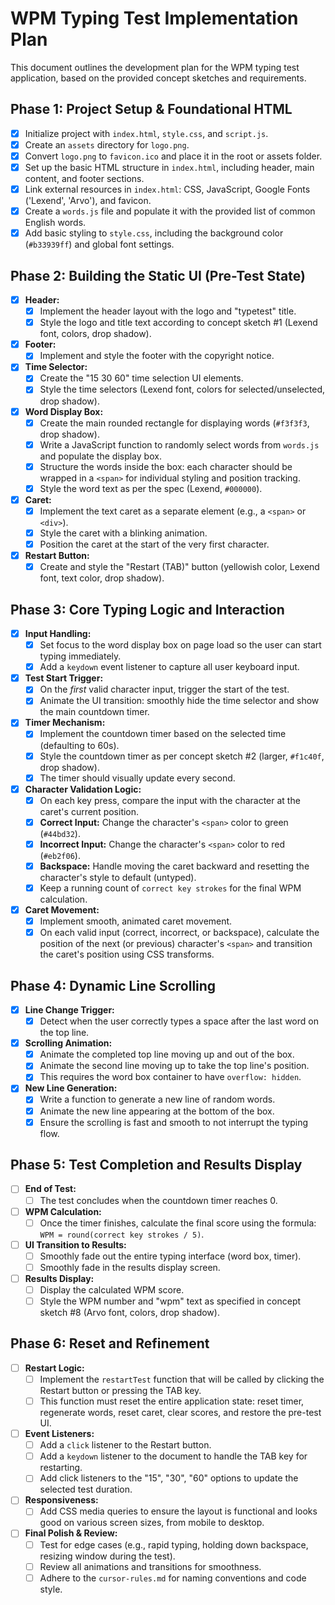 # WPM Typing Test Implementation Plan

This document outlines the development plan for the WPM typing test application, based on the provided concept sketches and requirements.

## Phase 1: Project Setup & Foundational HTML

- [x] Initialize project with `index.html`, `style.css`, and `script.js`.
- [x] Create an `assets` directory for `logo.png`.
- [x] Convert `logo.png` to `favicon.ico` and place it in the root or assets folder.
- [x] Set up the basic HTML structure in `index.html`, including header, main content, and footer sections.
- [x] Link external resources in `index.html`: CSS, JavaScript, Google Fonts ('Lexend', 'Arvo'), and favicon.
- [x] Create a `words.js` file and populate it with the provided list of common English words.
- [x] Add basic styling to `style.css`, including the background color (`#b33939ff`) and global font settings.

## Phase 2: Building the Static UI (Pre-Test State)

- [x] **Header:**
    - [x] Implement the header layout with the logo and "typetest" title.
    - [x] Style the logo and title text according to concept sketch #1 (Lexend font, colors, drop shadow).
- [x] **Footer:**
    - [x] Implement and style the footer with the copyright notice.
- [x] **Time Selector:**
    - [x] Create the "15 30 60" time selection UI elements.
    - [x] Style the time selectors (Lexend font, colors for selected/unselected, drop shadow).
- [x] **Word Display Box:**
    - [x] Create the main rounded rectangle for displaying words (`#f3f3f3`, drop shadow).
    - [x] Write a JavaScript function to randomly select words from `words.js` and populate the display box.
    - [x] Structure the words inside the box: each character should be wrapped in a `<span>` for individual styling and position tracking.
    - [x] Style the word text as per the spec (Lexend, `#000000`).
- [x] **Caret:**
    - [x] Implement the text caret as a separate element (e.g., a `<span>` or `<div>`).
    - [x] Style the caret with a blinking animation.
    - [x] Position the caret at the start of the very first character.
- [x] **Restart Button:**
    - [x] Create and style the "Restart (TAB)" button (yellowish color, Lexend font, text color, drop shadow).

## Phase 3: Core Typing Logic and Interaction

- [x] **Input Handling:**
    - [x] Set focus to the word display box on page load so the user can start typing immediately.
    - [x] Add a `keydown` event listener to capture all user keyboard input.
- [x] **Test Start Trigger:**
    - [x] On the *first* valid character input, trigger the start of the test.
    - [x] Animate the UI transition: smoothly hide the time selector and show the main countdown timer.
- [x] **Timer Mechanism:**
    - [x] Implement the countdown timer based on the selected time (defaulting to 60s).
    - [x] Style the countdown timer as per concept sketch #2 (larger, `#f1c40f`, drop shadow).
    - [x] The timer should visually update every second.
- [x] **Character Validation Logic:**
    - [x] On each key press, compare the input with the character at the caret's current position.
    - [x] **Correct Input:** Change the character's `<span>` color to green (`#44bd32`).
    - [x] **Incorrect Input:** Change the character's `<span>` color to red (`#eb2f06`).
    - [x] **Backspace:** Handle moving the caret backward and resetting the character's style to default (untyped).
    - [x] Keep a running count of `correct key strokes` for the final WPM calculation.
- [x] **Caret Movement:**
    - [x] Implement smooth, animated caret movement.
    - [x] On each valid input (correct, incorrect, or backspace), calculate the position of the next (or previous) character's `<span>` and transition the caret's position using CSS transforms.

## Phase 4: Dynamic Line Scrolling

- [x] **Line Change Trigger:**
    - [x] Detect when the user correctly types a space after the last word on the top line.
- [x] **Scrolling Animation:**
    - [x] Animate the completed top line moving up and out of the box.
    - [x] Animate the second line moving up to take the top line's position.
    - [x] This requires the word box container to have `overflow: hidden`.
- [x] **New Line Generation:**
    - [x] Write a function to generate a new line of random words.
    - [x] Animate the new line appearing at the bottom of the box.
    - [x] Ensure the scrolling is fast and smooth to not interrupt the typing flow.

## Phase 5: Test Completion and Results Display

- [ ] **End of Test:**
    - [ ] The test concludes when the countdown timer reaches 0.
- [ ] **WPM Calculation:**
    - [ ] Once the timer finishes, calculate the final score using the formula: `WPM = round(correct key strokes / 5)`.
- [ ] **UI Transition to Results:**
    - [ ] Smoothly fade out the entire typing interface (word box, timer).
    - [ ] Smoothly fade in the results display screen.
- [ ] **Results Display:**
    - [ ] Display the calculated WPM score.
    - [ ] Style the WPM number and "wpm" text as specified in concept sketch #8 (Arvo font, colors, drop shadow).

## Phase 6: Reset and Refinement

- [ ] **Restart Logic:**
    - [ ] Implement the `restartTest` function that will be called by clicking the Restart button or pressing the TAB key.
    - [ ] This function must reset the entire application state: reset timer, regenerate words, reset caret, clear scores, and restore the pre-test UI.
- [ ] **Event Listeners:**
    - [ ] Add a `click` listener to the Restart button.
    - [ ] Add a `keydown` listener to the document to handle the TAB key for restarting.
    - [ ] Add click listeners to the "15", "30", "60" options to update the selected test duration.
- [ ] **Responsiveness:**
    - [ ] Add CSS media queries to ensure the layout is functional and looks good on various screen sizes, from mobile to desktop.
- [ ] **Final Polish & Review:**
    - [ ] Test for edge cases (e.g., rapid typing, holding down backspace, resizing window during the test).
    - [ ] Review all animations and transitions for smoothness.
    - [ ] Adhere to the `cursor-rules.md` for naming conventions and code style. 